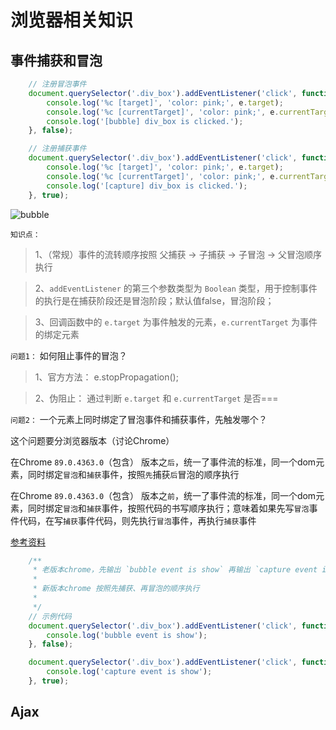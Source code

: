 # 浏览器相关知识

## 事件捕获和冒泡

```js
    // 注册冒泡事件
    document.querySelector('.div_box').addEventListener('click', function(e) {
        console.log('%c [target]', 'color: pink;', e.target);
        console.log('%c [currentTarget]', 'color: pink;', e.currentTarget);
        console.log('[bubble] div_box is clicked.');
    }, false);

    // 注册捕获事件
    document.querySelector('.div_box').addEventListener('click', function(e) {
        console.log('%c [target]', 'color: pink;', e.target);
        console.log('%c [currentTarget]', 'color: pink;', e.currentTarget);
        console.log('[capture] div_box is clicked.');
    }, true);
```
![bubble](https://p1-jj.byteimg.com/tos-cn-i-t2oaga2asx/gold-user-assets/2019/4/16/16a2654b0dd928ef~tplv-t2oaga2asx-watermark.awebp)

`知识点：` 
   
   >1、（常规）事件的流转顺序按照 父捕获 -> 子捕获 -> 子冒泡 -> 父冒泡顺序执行

   >2、`addEventListener` 的第三个参数类型为 `Boolean` 类型，用于控制事件的执行是在捕获阶段还是冒泡阶段；默认值false，冒泡阶段；

   >3、回调函数中的 `e.target` 为事件触发的元素，`e.currentTarget` 为事件的绑定元素


`问题1：` 如何阻止事件的冒泡？

   > 1、官方方法： e.stopPropagation();

   > 2、伪阻止： 通过判断 `e.target` 和 `e.currentTarget` 是否===

`问题2：` 一个元素上同时绑定了冒泡事件和捕获事件，先触发哪个？

这个问题要分浏览器版本（讨论Chrome）

在Chrome `89.0.4363.0`（包含） 版本之`后`，统一了事件流的标准，同一个dom元素，同时绑定`冒泡`和`捕获`事件，按照`先`捕获`后`冒泡的顺序执行

在Chrome `89.0.4363.0`（包含） 版本之`前`，统一了事件流的标准，同一个dom元素，同时绑定`冒泡`和`捕获`事件，按照代码的书写顺序执行；意味着如果先写`冒泡`事件代码，在写`捕获`事件代码，则先执行`冒泡`事件，再执行`捕获`事件

[参考资料](https://github.com/whatwg/dom/issues/746)

```js
    /**
     * 老版本chrome，先输出 `bubble event is show` 再输出 `capture event is show`
     * 
     * 新版本chrome 按照先捕获、再冒泡的顺序执行
     * 
     */
    // 示例代码
    document.querySelector('.div_box').addEventListener('click', function(e) {
        console.log('bubble event is show');
    }, false);

    document.querySelector('.div_box').addEventListener('click', function(e) {
        console.log('capture event is show');
    }, true);
```

## Ajax